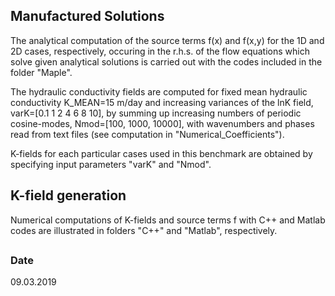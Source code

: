 ## Manufactured Solutions
The analytical computation of the source terms f(x) and f(x,y) for the 1D and 2D cases, respectively, occuring in
the r.h.s. of the flow equations which solve given analytical solutions is carried out with the codes included in
the folder "Maple".

The hydraulic conductivity fields are computed for fixed mean hydraulic conductivity K_MEAN=15 m/day and increasing
variances of the lnK field, varK=[0.1 1 2 4 6 8 10], by summing up increasing numbers of periodic cosine-modes,
Nmod=[100, 1000, 10000], with wavenumbers and phases read from text files (see computation in "Numerical_Coefficients").

K-fields for each particular cases used in this benchmark are obtained by specifying input parameters "varK" and "Nmod".

## K-field generation
Numerical computations of K-fields and source terms f with C++ and Matlab codes are illustrated in folders "C++" and
"Matlab", respectively.

##                 
### Date 
09.03.2019 


